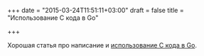 +++
date = "2015-03-24T11:51:11+03:00"
draft = false
title = "Использование C кода в Go"

+++

<p>Хорошая статья про написание и <a href="http://openmymind.net/Writer-And-Using-C-Code-From-Go/">использование C кода в Go</a>.&nbsp;</p>

